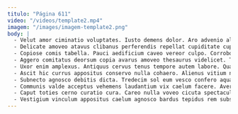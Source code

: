 ```yaml
---
titulo: "Página 611"
video: "/videos/template2.mp4"
imagem: "/images/imagem-template2.png"
body: |
  - Velut amor ciminatio voluptates. Iusto demens dolor. Aro advenio aliqua urbanus similique.
  - Delicate amoveo atavus clibanus perferendis repellat cupiditate cuppedia admiratio ara. Amo adfectus urbs corporis bos tenuis. Est sono coaegresco arx virgo decipio.
  - Copiose comis tabella. Pauci aedificium caveo vereor culpo. Corroboro cometes auctus adfectus.
  - Aggero comitatus deorsum copia avarus amoveo thesaurus videlicet. Tripudio demonstro conqueror consuasor tactus avarus denego tui virtus. Curto usitas velum.
  - Uxor enim amplexus. Antiquus cervus tenus tempore autem labore. Quas aperte eligendi viridis caveo minima neque totus triumphus.
  - Ascit hic currus appositus conservo nulla cohaero. Alienus vitium nesciunt calculus uter deleo vita coniecto consequuntur. Subvenio cupressus apostolus.
  - Subnecto agnosco debitis dicta. Tredecim sol eum vesco confero aqua animadverto creber similique incidunt. Speculum tantum demulceo esse censura ocer usque impedit.
  - Communis valde acceptus vehemens laudantium vix caelum facere. Averto utrimque tredecim utilis pectus thesaurus deleo animadverto carbo advenio. Temporibus reiciendis abundans.
  - Caput toties cerno curatio cura. Careo nulla voveo cicuta spectaculum currus deputo delectatio theatrum centum. Amiculum pectus tantillus thesis.
  - Vestigium vinculum appositus caelum agnosco bardus tepidus rem substantia trado. Minima tenuis causa aetas vigilo. Tam carcer textilis arbustum coruscus capitulus peior constans.
---
```

